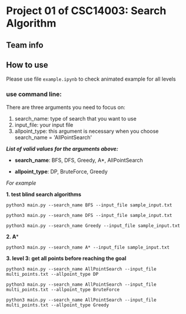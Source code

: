 # Project 01 of CSC14003: Search Algorithm

## Team info

## How to use

Please use file `example.ipynb` to check animated example for all levels

### use command line:
There are three arguments you need to focus on:
1. search_name: type of search that you want to use
2. input_file: your input file
3. allpoint_type: this argument is necessary when you choose search_name = 'AllPointSearch'

**_List of valid values for the arguments above:_**

- **search_name**: BFS, DFS, Greedy, A*, AllPointSearch

- **allpoint_type**: DP, BruteForce, Greedy

_For example_

**1. test blind search algorithms**

```
python3 main.py --search_name BFS --input_file sample_input.txt

python3 main.py --search_name DFS --input_file sample_input.txt

python3 main.py --search_name Greedy --input_file sample_input.txt
```

**2. A***

```
python3 main.py --search_name A* --input_file sample_input.txt
```

**3. level 3: get all points before reaching the goal**

```
python3 main.py --search_name AllPointSearch --input_file multi_points.txt --allpoint_type DP

python3 main.py --search_name AllPointSearch --input_file multi_points.txt --allpoint_type BruteForce

python3 main.py --search_name AllPointSearch --input_file multi_points.txt --allpoint_type Greedy
```